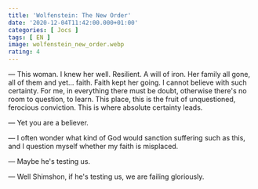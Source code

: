 ```yaml
---
title: 'Wolfenstein: The New Order'
date: '2020-12-04T11:42:00.000+01:00'
categories: [ Jocs ]
tags: [ EN ]
image: wolfenstein_new_order.webp
rating: 4
---
```


&mdash; This woman. I knew her well. Resilient. A will of iron. Her family all gone, all of them and yet... faith. Faith kept her going. I cannot believe with such certainty. For me, in everything there must be doubt, otherwise there's no room to question, to learn. This place, this is the fruit of unquestioned, ferocious conviction. This is where absolute certainty leads.

&mdash; Yet you are a believer.

&mdash; I often wonder what kind of God would sanction suffering such as this, and I question myself whether my faith is misplaced.

&mdash; Maybe he's testing us.

&mdash; Well Shimshon, if he's testing us, we are failing gloriously.
